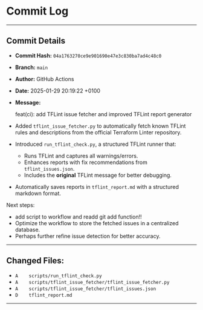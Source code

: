 # Commit Log

---

## Commit Details

- **Commit Hash:**   `04a1763270ce9e901690e47e3c830ba7ad4c48c0`
- **Branch:**        `main`
- **Author:**        GitHub Actions
- **Date:**          2025-01-29 20:19:22 +0100
- **Message:**

  feat(ci): add TFLint issue fetcher and improved TFLint report generator

- Added `tflint_issue_fetcher.py` to automatically fetch known TFLint rules and descriptions from the official Terraform Linter repository.
- Introduced `run_tflint_check.py`, a structured TFLint runner that:
  - Runs TFLint and captures all warnings/errors.
  - Enhances reports with fix recommendations from `tflint_issues.json`.
  - Includes the **original** TFLint message for better debugging.
- Automatically saves reports in `tflint_report.md` with a structured markdown format.

Next steps:
- add script to workflow and readd git add function!!
- Optimize the workflow to store the fetched issues in a centralized database.
- Perhaps further refine issue detection for better accuracy.

---

## Changed Files:

- `A	scripts/run_tflint_check.py`
- `A	scripts/tflint_issue_fetcher/tflint_issue_fetcher.py`
- `A	scripts/tflint_issue_fetcher/tflint_issues.json`
- `D	tflint_report.md`

---
